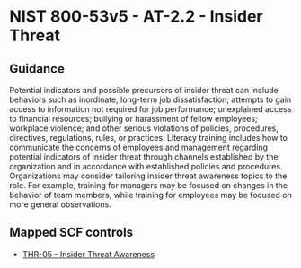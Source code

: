 # NIST 800-53v5 - AT-2.2 - Insider Threat
## Guidance
Potential indicators and possible precursors of insider threat can include behaviors such as inordinate, long-term job dissatisfaction; attempts to gain access to information not required for job performance; unexplained access to financial resources; bullying or harassment of fellow employees; workplace violence; and other serious violations of policies, procedures, directives, regulations, rules, or practices. Literacy training includes how to communicate the concerns of employees and management regarding potential indicators of insider threat through channels established by the organization and in accordance with established policies and procedures. Organizations may consider tailoring insider threat awareness topics to the role. For example, training for managers may be focused on changes in the behavior of team members, while training for employees may be focused on more general observations.
## Mapped SCF controls
- [THR-05 - Insider Threat Awareness](../scf/thr-05-insiderthreatawareness.md)